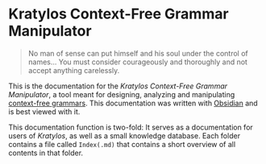 # Kratylos Context-Free Grammar Manipulator
>No man of sense can put himself and his soul under the control of names... You must consider courageously and thoroughly and not accept anything carelessly.  
  
This is the documentation for the *Kratylos Context-Free Grammar Manipulator*, a tool meant for designing, analyzing and manipulating [context-free grammars](https://en.wikipedia.org/wiki/Context-free_grammar). This documentation was written with [Obsidian](https://obsidian.md) and is best viewed with it. 

This documentation function is two-fold: It serves as a documentation for users of *Kratylos*, as well as a small knowledge database. Each folder contains a file called `Index(.md)` that contains a short overview of all contents in that folder.